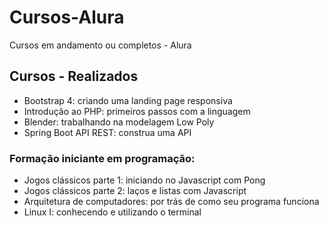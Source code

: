 # Cursos-Alura
Cursos em andamento ou completos - Alura

##  Cursos - Realizados 
- Bootstrap 4: criando uma landing page responsiva
- Introdução ao PHP: primeiros passos com a linguagem
- Blender: trabalhando na modelagem Low Poly
- Spring Boot API REST: construa uma API


### Formação iniciante em programação: 
- Jogos clássicos parte 1: iniciando no Javascript com Pong
- Jogos clássicos parte 2: laços e listas com Javascript
- Arquitetura de computadores: por trás de como seu programa funciona
- Linux I: conhecendo e utilizando o terminal

